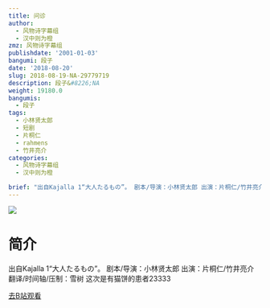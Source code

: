 ```yaml
---
title: 问诊
author:
  - 风物诗字幕组
  - 汉中则为橙
zmz: 风物诗字幕组
publishdate: '2001-01-03'
bangumi: 段子
date: '2018-08-20'
slug: 2018-08-19-NA-29779719
description: 段子&#8226;NA
weight: 19180.0
bangumis:
  - 段子
tags:
  - 小林贤太郎
  - 短剧
  - 片桐仁
  - rahmens
  - 竹井亮介
categories:
  - 风物诗字幕组
  - 汉中则为橙

brief: "出自Kajalla 1“大人たるもの”。 剧本/导演：小林贤太郎 出演：片桐仁/竹井亮介 翻译/时间轴/压制：雪树 这次是有猫饼的患者23333"
---
```

![](https://i.imgur.com/gP7kjey.jpg)
# 简介  
出自Kajalla 1“大人たるもの”。
剧本/导演：小林贤太郎 出演：片桐仁/竹井亮介
翻译/时间轴/压制：雪树
这次是有猫饼的患者23333  

[去B站观看](https://www.bilibili.com/video/av29779719/)
 
